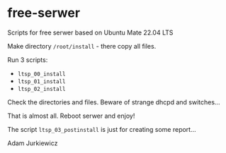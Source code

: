 # free-serwer
Scripts for free serwer based on Ubuntu Mate 22.04 LTS

Make directory `/root/install` - there copy all files.


Run 3 scripts:

- `ltsp_00_install`
- `ltsp_01_install`
- `ltsp_02_install`

Check the directories and files. Beware of strange dhcpd and switches...

That is almost all. Reboot serwer and enjoy!

The script `ltsp_03_postinstall` is just for creating some report...

Adam Jurkiewicz
